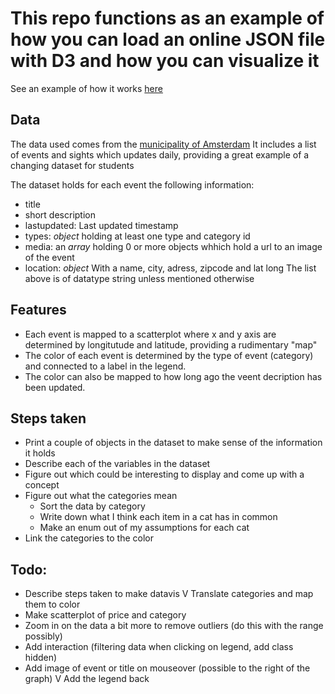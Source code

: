 # This repo functions as an example of how you can load an online JSON file with D3 and how you can visualize it

See an example of how it works [here](https://razpudding.github.io/fed3-d3events/index.html)

## Data
The data used comes from the [municipality of Amsterdam](https://data.amsterdam.nl/#?dte=catalogus%2Fapi%2F3%2Faction%2Fpackage_show%3Fid%3Dd7a4c93c-0d7f-4d39-82d4-5f50eaffa624&dtfs=T&dsf=res_format::JSON&mpb=topografie&mpz=11&mpv=52.3731081:4.8932945)
It includes a list of events and sights which updates
 daily, providing a great example of a changing dataset
  for students

The dataset holds for each event the following information:
* title 
* short description
* lastupdated: Last updated timestamp
* types: _object_ holding at least one type and category id
* media: an _array_ holding 0 or more objects whhich hold
a url to an image of the event
* location: _object_ With a name, city, adress, zipcode and lat long
The list above is of datatype string unless mentioned otherwise

## Features
- Each event is mapped to a scatterplot where x and y axis are determined by longitutude and latitude, providing a rudimentary "map"
- The color of each event is determined by the type of event (category) and connected to a label in the legend.
- The color can also be mapped to how long ago the veent decription has been updated.


## Steps taken
* Print a couple of objects in the dataset to make sense of the information it holds
* Describe each of the variables in the dataset
* Figure out which could be interesting to display and come up with a concept
* Figure out what the categories mean
    - Sort the data by category
    - Write down what I think each item in a cat has in common
    - Make an enum out of my assumptions for each cat
* Link the categories to the color

## Todo:
* Describe steps taken to make datavis
V Translate categories and map them to color
* Make scatterplot of price and category
* Zoom in on the data a bit more to remove outliers (do this with the range possibly)
* Add interaction (filtering data when clicking on legend, add class hidden)
* Add image of event or title on mouseover (possible to the right of the graph)
V Add the legend back
